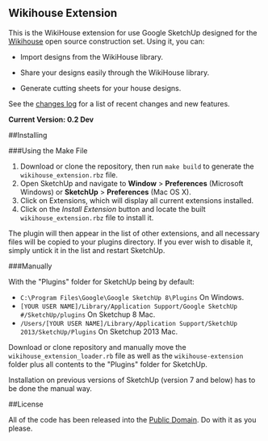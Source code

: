 ## Wikihouse Extension

This is the WikiHouse extension for use Google SketchUp designed for the [Wikihouse](http://www.wikihouse.cc/) open source construction set. Using it,  you can:

* Import designs from the WikiHouse library.

* Share your designs easily through the WikiHouse library.

* Generate cutting sheets for your house designs.

See the [changes log](changes.md) for a list of recent changes and new features. 

**Current Version: 0.2 Dev** 

##Installing

###Using the Make File
  
1.  Download or clone the repository, then run `make build` to generate the `wikihouse_extension.rbz` file.
2.  Open SketchUp and navigate to **Window** > **Preferences** (Microsoft Windows) or **SketchUp** > **Preferences** (Mac OS X).
3.  Click on Extensions, which will display all current extensions installed. 
4.  Click on the *Install Extension* button and locate the built `wikihouse_extension.rbz` file to install it.

The plugin will then appear in the list of other extensions, and all necessary files will be copied to your plugins directory. If you ever wish to disable it, simply untick it in the list and restart SketchUp. 

###Manually

With the "Plugins" folder for SketchUp being by default:

*  `C:\Program Files\Google\Google SketchUp 8\Plugins` On Windows.
*  `[YOUR USER NAME]/Library/Application Support/Google SketchUp #/SketchUp/plugins` On Sketchup 8 Mac.
*  `/Users/[YOUR USER NAME]/Library/Application Support/SketchUp 2013/SketchUp/Plugins` On Sketchup 2013 Mac.

Download or clone repository and manually move the `wikihouse_extension_loader.rb` file
as well as the `wikihouse-extension` folder plus all contents to the "Plugins" folder for SketchUp.

Installation on previous versions of SketchUp (version 7 and below) has to be done the manual way. 

##License

All of the code has been released into the [Public Domain]. Do with it as you please.

[Public Domain]: https://github.com/tav/wikihouse-plugin/raw/master/UNLICENSE
